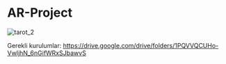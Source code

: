 # AR-Project

![tarot_2](https://user-images.githubusercontent.com/53115743/149014728-450dcc4b-f015-4832-9b81-a8fc7453b582.jpg)

Gerekli kurulumlar:
https://drive.google.com/drive/folders/1PQVVQCUHo-VwIjhN_6nGifWRxSJbawvS
